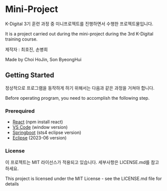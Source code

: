 # Mini-Project
K-Digital 3기 훈련 과정 중 미니프로젝트를 진행하면서 수행한 프로젝트물입니다.

It is a project carried out during the mini-project during the 3rd K-Digital training course.

제작자 : 최호진, 손병희

Made by Choi HoJin, Son ByeongHui

## Getting Started
정상적으로 프로그램을 동작하게 하기 위해서는 다음과 같은 과정을 거쳐야 합니다.

Before operating program, you need to accomplish the following step.

### Prerequired
+ [React](https://react.dev/) (npm install react)
+ [VS Code](https://code.visualstudio.com/) (window version)
+ [Springboot](https://spring.io/tools) (sts4 eclipse version)
+ [Eclipse](https://www.eclipse.org/downloads/) (2023-06 version)

### License
이 프로젝트는 MIT 라이선스가 적용되고 있습니다. 세부사항은 LICENSE.md를 참고하세요.

This project is licensed under the MIT License - see the LICENSE.md file for details
